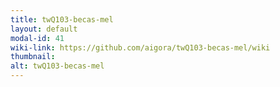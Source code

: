 ```yaml
---
title: twQ103-becas-mel
layout: default
modal-id: 41
wiki-link: https://github.com/aigora/twQ103-becas-mel/wiki
thumbnail: 
alt: twQ103-becas-mel
---
```

